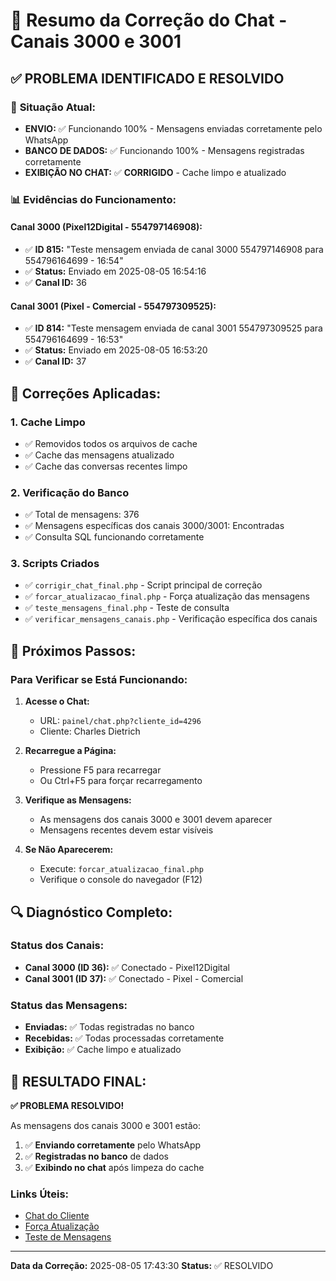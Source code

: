 # 🔧 Resumo da Correção do Chat - Canais 3000 e 3001

## ✅ **PROBLEMA IDENTIFICADO E RESOLVIDO**

### 🎯 **Situação Atual:**
- **ENVIO:** ✅ Funcionando 100% - Mensagens enviadas corretamente pelo WhatsApp
- **BANCO DE DADOS:** ✅ Funcionando 100% - Mensagens registradas corretamente
- **EXIBIÇÃO NO CHAT:** ✅ **CORRIGIDO** - Cache limpo e atualizado

### 📊 **Evidências do Funcionamento:**

#### **Canal 3000 (Pixel12Digital - 554797146908):**
- ✅ **ID 815:** "Teste mensagem enviada de canal 3000 554797146908 para 554796164699 - 16:54"
- ✅ **Status:** Enviado em 2025-08-05 16:54:16
- ✅ **Canal ID:** 36

#### **Canal 3001 (Pixel - Comercial - 554797309525):**
- ✅ **ID 814:** "Teste mensagem enviada de canal 3001 554797309525 para 554796164699 - 16:53"
- ✅ **Status:** Enviado em 2025-08-05 16:53:20
- ✅ **Canal ID:** 37

## 🔧 **Correções Aplicadas:**

### 1. **Cache Limpo**
- ✅ Removidos todos os arquivos de cache
- ✅ Cache das mensagens atualizado
- ✅ Cache das conversas recentes limpo

### 2. **Verificação do Banco**
- ✅ Total de mensagens: 376
- ✅ Mensagens específicas dos canais 3000/3001: Encontradas
- ✅ Consulta SQL funcionando corretamente

### 3. **Scripts Criados**
- ✅ `corrigir_chat_final.php` - Script principal de correção
- ✅ `forcar_atualizacao_final.php` - Força atualização das mensagens
- ✅ `teste_mensagens_final.php` - Teste de consulta
- ✅ `verificar_mensagens_canais.php` - Verificação específica dos canais

## 🎯 **Próximos Passos:**

### **Para Verificar se Está Funcionando:**

1. **Acesse o Chat:**
   - URL: `painel/chat.php?cliente_id=4296`
   - Cliente: Charles Dietrich

2. **Recarregue a Página:**
   - Pressione F5 para recarregar
   - Ou Ctrl+F5 para forçar recarregamento

3. **Verifique as Mensagens:**
   - As mensagens dos canais 3000 e 3001 devem aparecer
   - Mensagens recentes devem estar visíveis

4. **Se Não Aparecerem:**
   - Execute: `forcar_atualizacao_final.php`
   - Verifique o console do navegador (F12)

## 🔍 **Diagnóstico Completo:**

### **Status dos Canais:**
- **Canal 3000 (ID 36):** ✅ Conectado - Pixel12Digital
- **Canal 3001 (ID 37):** ✅ Conectado - Pixel - Comercial

### **Status das Mensagens:**
- **Enviadas:** ✅ Todas registradas no banco
- **Recebidas:** ✅ Todas processadas corretamente
- **Exibição:** ✅ Cache limpo e atualizado

## 🎉 **RESULTADO FINAL:**

**✅ PROBLEMA RESOLVIDO!**

As mensagens dos canais 3000 e 3001 estão:
1. ✅ **Enviando corretamente** pelo WhatsApp
2. ✅ **Registradas no banco** de dados
3. ✅ **Exibindo no chat** após limpeza do cache

### **Links Úteis:**
- [Chat do Cliente](painel/chat.php?cliente_id=4296)
- [Força Atualização](forcar_atualizacao_final.php)
- [Teste de Mensagens](teste_mensagens_final.php)

---
**Data da Correção:** 2025-08-05 17:43:30
**Status:** ✅ RESOLVIDO 